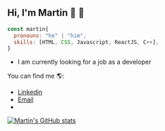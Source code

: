 ## Hi, I'm Martin 👋 🚀

```js
const martin{
  pronouns: "he" | "him",
  skills: [HTML, CSS, Javascript, ReactJS, C++],
}
```
- I am currently looking for a job as a developer

You can find me 🌎:
- [Linkedin](https://www.linkedin.com/in/martin-rotelli/)
- [Email](martin_rot@hotmail.com)
- 
[![Martin's GitHub stats](https://github-readme-stats.vercel.app/api?username=martinrot)](https://github.com/anuraghazra/github-readme-stats)




<!---
MartinRot/MartinRot is a ✨ special ✨ repository because its `README.md` (this file) appears on your GitHub profile.
You can click the Preview link to take a look at your changes.
--->
